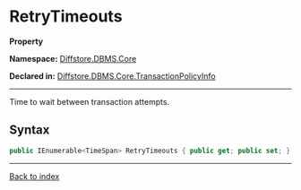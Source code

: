 # RetryTimeouts

**Property**

**Namespace:** [Diffstore.DBMS.Core](Diffstore.DBMS.Core.md)

**Declared in:** [Diffstore.DBMS.Core.TransactionPolicyInfo](Diffstore.DBMS.Core.TransactionPolicyInfo.md)

------



Time to wait between transaction attempts.


## Syntax

```csharp
public IEnumerable<TimeSpan> RetryTimeouts { public get; public set; }
```

------

[Back to index](index.md)